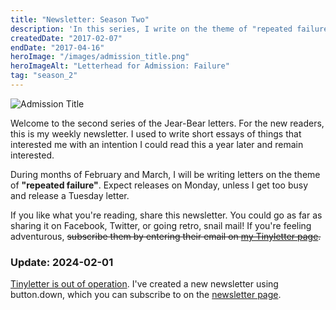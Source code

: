 ```yaml
---
title: "Newsletter: Season Two"
description: 'In this series, I write on the theme of "repeated failure". I explore personal bad behaviors, avoidable events, and corrective actions.'
createdDate: "2017-02-07"
endDate: "2017-04-16"
heroImage: "/images/admission_title.png"
heroImageAlt: "Letterhead for Admission: Failure"
tag: "season_2"
---
```


![Admission Title](/images/admission_title.png)

Welcome to the second series of the Jear-Bear letters. For the new readers, this is my weekly newsletter. I used to write short essays of things that interested me with an intention I could read this a year later and remain interested.

During months of February and March, I will be writing letters on the theme of **"repeated failure"**. Expect releases on Monday, unless I get too busy and release a Tuesday letter.

If you like what you're reading, share this newsletter. You could go as far as sharing it on Facebook, Twitter, or going retro, snail mail! If you're feeling adventurous, ~~subscribe them by entering their email on [my Tinyletter page](https://tinyletter.com/jeremywong/).~~

### Update: 2024-02-01

[Tinyletter is out of operation](https://mailchi.mp/85e4c601669a/tinylettersunsetcurrent-221169). I've created a new newsletter using button.down, which you can subscribe to on the [newsletter page](/curation/newsletter#subscribe).
